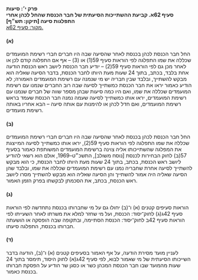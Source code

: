 **פרק י׳: סיעות**  
**סעיף 62א. קביעת ההשתייכות הסיעתית של חבר הכנסת שהחל לכהן אחרי התפלגות סיעה [תיקון: תש״ף]**  
[מקור: סעיף 62א. ](https://he.wikisource.org/wiki/חוק_הכנסת#סעיף_62א)  

#### (א)
החל חבר הכנסת לכהן בכנסת לאחר שהסיעה שבה היו חברים חברי רשימת המועמדים שכללה את שמו התפלגה לפי הוראות סעיף 59(1) או (3) – אף אם התפלגה קודם לכן או לאחר מכן גם לפי הוראות סעיף 59(2) – יודיע חבר הכנסת ליושב ראש הכנסת הודעה אחת בלבד, בכתב, בתוך 24 שעות מעת היותו לחבר הכנסת, בדבר הסיעה שאליה הוא מבקש להשתייך, ובלבד שבין חבריה יש מי שנמנה עם רשימת המועמדים האמורה; לא הודיע כאמור יראו את חבר הכנסת כמשתייך לסיעה שבה רוב החברים שנמנו עם רשימת המועמדים שכללה את שמו, ואם היו כמה סיעות שבהן מספר שווה של חברים שנמנו עם רשימת המועמדים, יראו אותו כמשתייך לסיעה שעמה נמנה חבר הכנסת שעמד בראש רשימת המועמדים, ואם חדל לכהן או להימנות עם אותה סיעה – הבא אחריו באותה רשימת מועמדים.

#### (ב)
החל חבר הכנסת לכהן בכנסת לאחר שהסיעה שבה היו חברים חברי רשימת המועמדים שכללה את שמו התפלגה לפי הוראות סעיף 59(2), יראו אותו כמשתייך לסיעה המייצגת את המפלגה שהשתייכותו אליה צוינה ברשימת המועמדים המשותפת כאמור בסעיף 57(ב) לחוק הבחירות לכנסת [נוסח משולב], התשכ״ט–1969, אולם הוא רשאי להודיע ליושב ראש הכנסת, בכתב, בתוך 24 שעות מעת היותו לחבר הכנסת, כי הוא מבקש להשתייך לסיעה אחרת שחבריה נמנו עם רשימת המועמדים שכללה את שמו, ובלבד שהן הסיעה שאליה היה אמור להשתייך והן הסיעה שאליה הוא מבקש להשתייך מסרו ליושב ראש הכנסת, בכתב, את הסכמתן לבקשתו בפרק הזמן האמור.

#### (ג)
הוראות סעיפים קטנים (א) ו־(ב) יחולו גם על מי שחברותו בכנסת נתחדשה לפי הוראות סעיף 42ג(ג) לחוק־יסוד: הכנסת, ועל מי שחזר למלא את משרתו לאחר השעייתו לפי הוראות סעיף 42ב לחוק־יסוד: הכנסת הסתיימה, ובתקופה שבה הופסקה או הושעתה חברותו בכנסת, התפלגה סיעתו.

#### (ד)
לעניין מועד מסירת הודעה, על אף האמור בסעיפים קטנים (א) ו־(ב), הודעה בדבר השייכותו הסיעתית של מי שאמור לבוא, לפי סעיף 42ג(א) לחוק היסוד, תימסר בתוך 24 שעות מהמועד שבו חבר הכנסת המכהן כשר או כסגן שר הודיע על הפסקת חברותו בכנסת כאמור. 